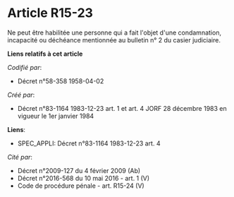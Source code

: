 # Article R15-23

Ne peut être habilitée une personne qui a fait l'objet d'une condamnation, incapacité ou déchéance mentionnée au bulletin n°
2 du casier judiciaire.

**Liens relatifs à cet article**

_Codifié par_:

  - Décret n°58-358 1958-04-02

_Créé par_:

  - Décret n°83-1164 1983-12-23 art. 1 et art. 4 JORF 28 décembre 1983 en vigueur le 1er janvier 1984

**Liens**:

  - SPEC_APPLI: Décret n°83-1164 1983-12-23 art. 4

_Cité par_:

  - Décret n°2009-127 du 4 février 2009 (Ab)
  - Décret n°2016-568 du 10 mai 2016 - art. 1 (V)
  - Code de procédure pénale - art. R15-24 (V)
